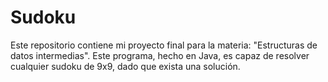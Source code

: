 # Sudoku
Este repositorio contiene mi proyecto final para la materia: "Estructuras de datos intermedias". Este programa, hecho en Java, es capaz de resolver cualquier sudoku de 9x9, dado que exista una solución.
